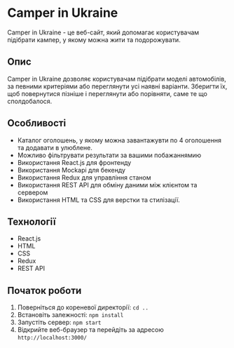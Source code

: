 # Сamper in Ukraine

Сamper in Ukraine - це веб-сайт, який допомагає користувачам підібрати кампер, у якому можна жити та подорожувати.

## Опис

Сamper in Ukraine дозволяє користувачам підібрати моделі автомобілів, за певними критеріями або переглянути усі наявні варіанти. Зберигти їх, щоб повернутися пізніше і переглянути або порівняти, саме те що сполдобалося. 

## Особливості

- Каталог оголошень, у якому можна завантажувти по 4 оголошення та додавати в улюблене.
- Можливо фільтрувати результати за вашими побажаннямию
- Використання React.js для фронтенду
- Використання Mockapi для бекенду
- Використання Redux для управління станом
- Використання REST API для обміну даними між клієнтом та сервером
- Використання HTML та CSS для верстки та стилізації.

## Технології

- React.js
- HTML
- CSS
- Redux
- REST API

## Початок роботи

1. Поверніться до кореневої директорії: `cd ..`
2. Встановіть залежності: `npm install`
3. Запустіть сервер: `npm start`
4. Відкрийте веб-браузер та перейдіть за адресою `http://localhost:3000/`
